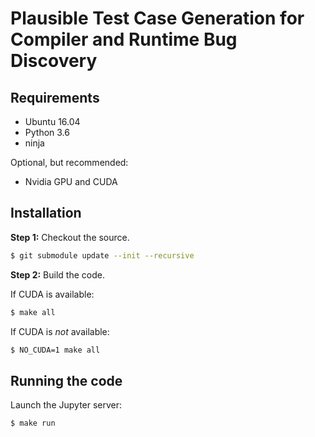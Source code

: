 # Plausible Test Case Generation for Compiler and Runtime Bug Discovery


## Requirements

* Ubuntu 16.04
* Python 3.6
* ninja

Optional, but recommended:

* Nvidia GPU and CUDA

## Installation

**Step 1:** Checkout the source.

```sh
$ git submodule update --init --recursive
```

**Step 2:** Build the code.

If CUDA is available:

```sh
$ make all
```

If CUDA is *not* available:

```sh
$ NO_CUDA=1 make all
```


## Running the code

Launch the Jupyter server:

```
$ make run
```
